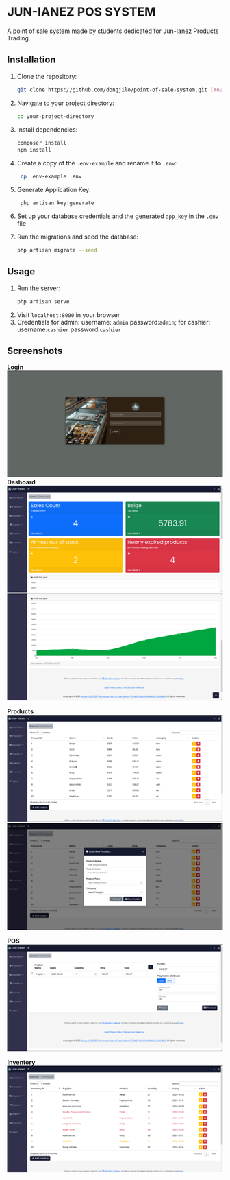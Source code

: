 # JUN-IANEZ POS SYSTEM

A point of sale system made by students dedicated for Jun-Ianez Products Trading.

## Installation

1. Clone the repository:
   ```bash
   git clone https://github.com/dongjilo/point-of-sale-system.git [YourDirectoryName]
    ```
2. Navigate to your project directory:
    ```bash
    cd your-project-directory
    ```
3. Install dependencies:
    ```bash
    composer install
    npm install
    ```
4. Create a copy of the `.env-example` and rename it to `.env`:
   ```bash
    cp .env-example .env
   ```
5. Generate Application Key:
   ```bash
    php artisan key:generate
   ```
6. Set up your database credentials and the generated `app_key` in the `.env` file


7. Run the migrations and seed the database:
    ```bash
    php artisan migrate --seed
    ```
## Usage

1. Run the server:
    ```bash
    php artisan serve
    ```
2. Visit `localhost:8000` in your browser
3. Credentials for admin: username: `admin` password:`admin`; for cashier: username:`cashier` password:`cashier`

## Screenshots
**Login**
![Login](screenshots/login.png)
**Dasboard**
![Dasboard 1](screenshots/dashboard1.png)
![Dasboard 2](screenshots/dashboard2.png)

**Products**
![Products](screenshots/products.png)
![Add Products](screenshots/addproducts.png)

**POS**
![POS](screenshots/pos.png)

**Inventory**
![Inventory](screenshots/inventory.png)
